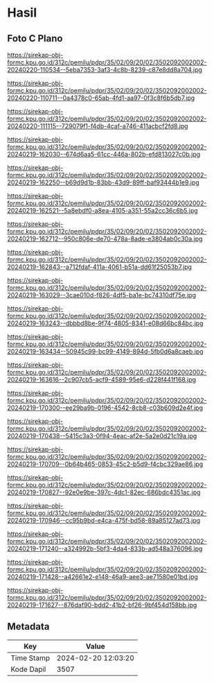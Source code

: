 # Hasil

## Foto C Plano

https://sirekap-obj-formc.kpu.go.id/312c/pemilu/pdpr/35/02/09/20/02/3502092002002-20240220-110534--5eba7353-3af3-4c8b-8239-c87e8dd8a704.jpg

https://sirekap-obj-formc.kpu.go.id/312c/pemilu/pdpr/35/02/09/20/02/3502092002002-20240220-110711--0a4378c0-65ab-4fd1-aa97-0f3c8f6b5db7.jpg

https://sirekap-obj-formc.kpu.go.id/312c/pemilu/pdpr/35/02/09/20/02/3502092002002-20240220-111115--729079f1-f4db-4caf-a746-411acbcf2fd8.jpg

https://sirekap-obj-formc.kpu.go.id/312c/pemilu/pdpr/35/02/09/20/02/3502092002002-20240219-162030--674d6aa5-61cc-446a-802b-efd813027c0b.jpg

https://sirekap-obj-formc.kpu.go.id/312c/pemilu/pdpr/35/02/09/20/02/3502092002002-20240219-162250--b69d9d1b-83bb-43d9-89ff-baf93444b1e9.jpg

https://sirekap-obj-formc.kpu.go.id/312c/pemilu/pdpr/35/02/09/20/02/3502092002002-20240219-162521--5a8ebdf0-a8ea-4105-a351-55a2cc36c6b5.jpg

https://sirekap-obj-formc.kpu.go.id/312c/pemilu/pdpr/35/02/09/20/02/3502092002002-20240219-162712--950c806e-de70-478a-8ade-e3804ab0c30a.jpg

https://sirekap-obj-formc.kpu.go.id/312c/pemilu/pdpr/35/02/09/20/02/3502092002002-20240219-162843--a712fdaf-411a-4061-b51a-dd61f25053b7.jpg

https://sirekap-obj-formc.kpu.go.id/312c/pemilu/pdpr/35/02/09/20/02/3502092002002-20240219-163029--3cae010d-f826-4df5-ba1e-bc74310df75e.jpg

https://sirekap-obj-formc.kpu.go.id/312c/pemilu/pdpr/35/02/09/20/02/3502092002002-20240219-163243--dbbbd8be-9f74-4805-8341-e08d66bc84bc.jpg

https://sirekap-obj-formc.kpu.go.id/312c/pemilu/pdpr/35/02/09/20/02/3502092002002-20240219-163434--50945c99-bc99-4149-894d-5fb0d6a8caeb.jpg

https://sirekap-obj-formc.kpu.go.id/312c/pemilu/pdpr/35/02/09/20/02/3502092002002-20240219-163616--2c907cb5-acf9-4589-95e6-d228f441f168.jpg

https://sirekap-obj-formc.kpu.go.id/312c/pemilu/pdpr/35/02/09/20/02/3502092002002-20240219-170300--ee29ba9b-0196-4542-8cb8-c03b609d2e4f.jpg

https://sirekap-obj-formc.kpu.go.id/312c/pemilu/pdpr/35/02/09/20/02/3502092002002-20240219-170438--5415c3a3-0f94-4eac-af2e-5a2e0d21c19a.jpg

https://sirekap-obj-formc.kpu.go.id/312c/pemilu/pdpr/35/02/09/20/02/3502092002002-20240219-170709--0b64b465-0853-45c2-b5d9-f4cbc329ae86.jpg

https://sirekap-obj-formc.kpu.go.id/312c/pemilu/pdpr/35/02/09/20/02/3502092002002-20240219-170827--92e0e9be-397c-4dc1-82ec-686bdc4351ac.jpg

https://sirekap-obj-formc.kpu.go.id/312c/pemilu/pdpr/35/02/09/20/02/3502092002002-20240219-170946--cc95b9bd-e4ca-475f-bd58-89a85127ad73.jpg

https://sirekap-obj-formc.kpu.go.id/312c/pemilu/pdpr/35/02/09/20/02/3502092002002-20240219-171240--a324992b-5bf3-4da4-833b-ad548a376096.jpg

https://sirekap-obj-formc.kpu.go.id/312c/pemilu/pdpr/35/02/09/20/02/3502092002002-20240219-171428--a42661e2-e148-46a9-aee3-ae71580e01bd.jpg

https://sirekap-obj-formc.kpu.go.id/312c/pemilu/pdpr/35/02/09/20/02/3502092002002-20240219-171627--876daf90-bdd2-41b2-bf26-9bf454d158bb.jpg


## Metadata

| Key        | Value               |
| ---------- | ------------------- |
| Time Stamp | 2024-02-20 12:03:20 |
| Kode Dapil | 3507                |



